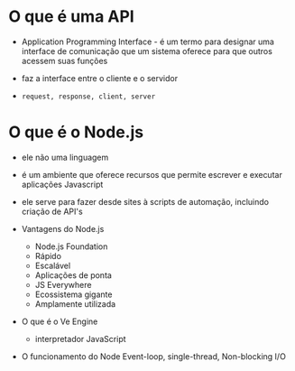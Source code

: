 # O que é uma API

- Application Programming Interface - é um termo para designar uma interface de comunicação que um sistema oferece para que outros acessem suas funções

- faz a interface entre o cliente e o servidor

- `request, response, client, server`

# O que é o Node.js

- ele não uma linguagem
- é um ambiente que oferece recursos que permite escrever e executar aplicações Javascript

- ele serve para fazer desde sites à scripts de automação, incluindo criação de API's

- Vantagens do Node.js
    - Node.js Foundation
    - Rápido
    - Escalável
    - Aplicações de ponta
    - JS Everywhere
    - Ecossistema gigante
    - Amplamente utilizada

- O que é o Ve Engine
    - interpretador JavaScript

- O funcionamento do Node
Event-loop, single-thread, Non-blocking I/O